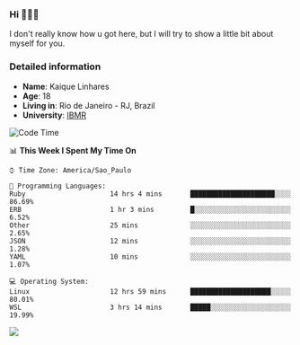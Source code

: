 ### Hi 🙋🏽‍♂️

I don't really know how u got here, but I will try to show a little bit about myself for you.

### Detailed information

* **Name**: Kaique Linhares
* **Age**: 18
* **Living in**: Rio  de Janeiro - RJ, Brazil
* **University**: [IBMR](https://www.ibmr.br/)

<!--START_SECTION:waka-->
![Code Time](http://img.shields.io/badge/Code%20Time-118%20hrs%2058%20mins-blue)

📊 **This Week I Spent My Time On** 

```text
⌚︎ Time Zone: America/Sao_Paulo

💬 Programming Languages: 
Ruby                     14 hrs 4 mins       █████████████████████░░░░   86.69% 
ERB                      1 hr 3 mins         █░░░░░░░░░░░░░░░░░░░░░░░░   6.52% 
Other                    25 mins             ░░░░░░░░░░░░░░░░░░░░░░░░░   2.65% 
JSON                     12 mins             ░░░░░░░░░░░░░░░░░░░░░░░░░   1.28% 
YAML                     10 mins             ░░░░░░░░░░░░░░░░░░░░░░░░░   1.07%

💻 Operating System: 
Linux                    12 hrs 59 mins      ████████████████████░░░░░   80.01% 
WSL                      3 hrs 14 mins       █████░░░░░░░░░░░░░░░░░░░░   19.99%

```


<!--END_SECTION:waka-->

<a href="https://www.linkedin.com/in/kaique-linhares-25a840208/"  target="_blank"><img src="https://img.shields.io/badge/-LinkedIn-%230077B5?style=for-the-badge&logo=linkedin&logoColor=white" target="_blank"></a>
